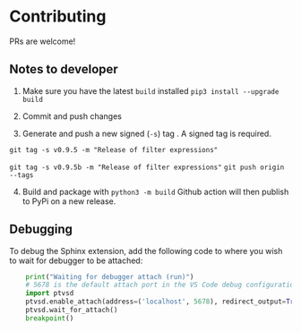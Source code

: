 # Contributing

PRs are welcome!


## Notes to developer

1. Make sure you have the latest `build` installed
`pip3 install --upgrade build`

2. Commit and push changes

3. Generate and push a new signed (`-s`) tag . A signed tag is required.

`git tag -s v0.9.5 -m "Release of filter expressions"`

`git tag -s v0.9.5b -m "Release of filter expressions"`
`git push origin --tags`

4. Build and package with `python3 -m build`
Github action will then publish to PyPi on a new release.

## Debugging

To debug the Sphinx extension, add the following code to where you wish to wait for debugger
to be attached:

```python
    print("Waiting for debugger attach (run)")
    # 5678 is the default attach port in the VS Code debug configurations    
    import ptvsd
    ptvsd.enable_attach(address=('localhost', 5678), redirect_output=True)
    ptvsd.wait_for_attach()
    breakpoint()
```
